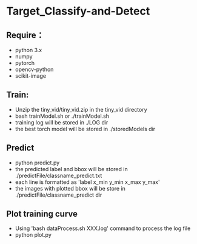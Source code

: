 # Target_Classify-and-Detect
## Require：
- python 3.x  
- numpy  
- pytorch  
- opencv-python  
- scikit-image  

## Train:
- Unzip the tiny_vid/tiny_vid.zip in the tiny_vid directory  
- bash trainModel.sh  or ./trainModel.sh  
- training log will be stored in ./LOG dir  
- the best torch model will be stored in ./storedModels dir


## Predict
- python predict.py  
- the predicted label and bbox will be stored in ./predictFile/classname_predict.txt  
- each line is formatted as 'label x_min y_min x_max y_max'  
- the images with plotted bbox will be store in ./predictFile/classname_predict dir  

## Plot training curve
- Using 'bash dataProcess.sh XXX.log' command to process the log file  
- python plot.py



